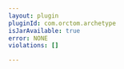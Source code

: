 ```yaml
---
layout: plugin
pluginId: com.orctom.archetype
isJarAvailable: true
error: NONE
violations: []

---
```

